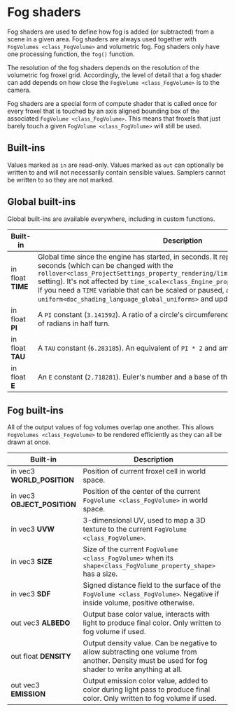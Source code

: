 # Fog shaders

Fog shaders are used to define how fog is added (or subtracted) from a
scene in a given area. Fog shaders are always used together with
`FogVolumes <class_FogVolume>` and volumetric fog. Fog shaders only have
one processing function, the `fog()` function.

The resolution of the fog shaders depends on the resolution of the
volumetric fog froxel grid. Accordingly, the level of detail that a fog
shader can add depends on how close the `FogVolume <class_FogVolume>` is
to the camera.

Fog shaders are a special form of compute shader that is called once for
every froxel that is touched by an axis aligned bounding box of the
associated `FogVolume <class_FogVolume>`. This means that froxels that
just barely touch a given `FogVolume <class_FogVolume>` will still be
used.

## Built-ins

Values marked as `in` are read-only. Values marked as `out` can
optionally be written to and will not necessarily contain sensible
values. Samplers cannot be written to so they are not marked.

## Global built-ins

Global built-ins are available everywhere, including in custom
functions.

<table>
<colgroup>
<col style="width: 27%" />
<col style="width: 72%" />
</colgroup>
<thead>
<tr>
<th>Built-in</th>
<th>Description</th>
</tr>
</thead>
<tbody>
<tr>
<td>in float <strong>TIME</strong></td>
<td>Global time since the engine has started, in seconds. It repeats
after every <code>3,600</code> seconds (which can be changed with the
<code class="interpreted-text"
role="ref">rollover&lt;class_ProjectSettings_property_rendering/limits/time/time_rollover_secs&gt;</code>
setting). It's not affected by <code class="interpreted-text"
role="ref">time_scale&lt;class_Engine_property_time_scale&gt;</code> or
pausing. If you need a <code>TIME</code> variable that can be scaled or
paused, add your own <code class="interpreted-text"
role="ref">global shader uniform&lt;doc_shading_language_global_uniforms&gt;</code>
and update it each frame.</td>
</tr>
<tr>
<td>in float <strong>PI</strong></td>
<td>A <code>PI</code> constant (<code>3.141592</code>). A ratio of a
circle's circumference to its diameter and amount of radians in half
turn.</td>
</tr>
<tr>
<td>in float <strong>TAU</strong></td>
<td>A <code>TAU</code> constant (<code>6.283185</code>). An equivalent
of <code>PI * 2</code> and amount of radians in full turn.</td>
</tr>
<tr>
<td>in float <strong>E</strong></td>
<td>An <code>E</code> constant (<code>2.718281</code>). Euler's number
and a base of the natural logarithm.</td>
</tr>
</tbody>
</table>

## Fog built-ins

All of the output values of fog volumes overlap one another. This allows
`FogVolumes <class_FogVolume>` to be rendered efficiently as they can
all be drawn at once.

<table>
<colgroup>
<col style="width: 24%" />
<col style="width: 75%" />
</colgroup>
<thead>
<tr>
<th>Built-in</th>
<th>Description</th>
</tr>
</thead>
<tbody>
<tr>
<td>in vec3 <strong>WORLD_POSITION</strong></td>
<td>Position of current froxel cell in world space.</td>
</tr>
<tr>
<td>in vec3 <strong>OBJECT_POSITION</strong></td>
<td>Position of the center of the current <code class="interpreted-text"
role="ref">FogVolume &lt;class_FogVolume&gt;</code> in world space.</td>
</tr>
<tr>
<td>in vec3 <strong>UVW</strong></td>
<td>3-dimensional UV, used to map a 3D texture to the current <code
class="interpreted-text"
role="ref">FogVolume &lt;class_FogVolume&gt;</code>.</td>
</tr>
<tr>
<td>in vec3 <strong>SIZE</strong></td>
<td>Size of the current <code class="interpreted-text"
role="ref">FogVolume &lt;class_FogVolume&gt;</code> when its <code
class="interpreted-text"
role="ref">shape&lt;class_FogVolume_property_shape&gt;</code> has a
size.</td>
</tr>
<tr>
<td>in vec3 <strong>SDF</strong></td>
<td>Signed distance field to the surface of the <code
class="interpreted-text"
role="ref">FogVolume &lt;class_FogVolume&gt;</code>. Negative if inside
volume, positive otherwise.</td>
</tr>
<tr>
<td>out vec3 <strong>ALBEDO</strong></td>
<td>Output base color value, interacts with light to produce final
color. Only written to fog volume if used.</td>
</tr>
<tr>
<td>out float <strong>DENSITY</strong></td>
<td>Output density value. Can be negative to allow subtracting one
volume from another. Density must be used for fog shader to write
anything at all.</td>
</tr>
<tr>
<td>out vec3 <strong>EMISSION</strong></td>
<td>Output emission color value, added to color during light pass to
produce final color. Only written to fog volume if used.</td>
</tr>
</tbody>
</table>
